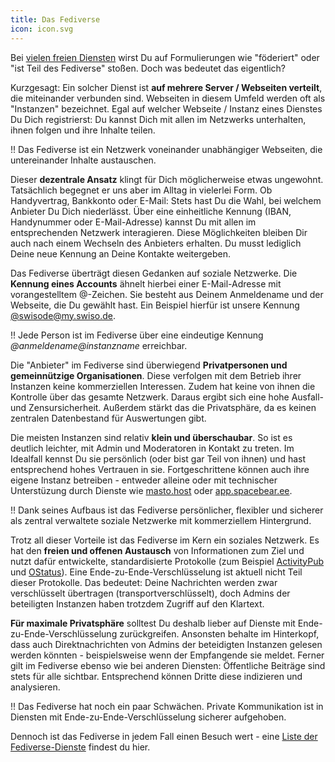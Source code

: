 ```yaml
---
title: Das Fediverse
icon: icon.svg
---
```


Bei [vielen freien Diensten](/nutze/fediverse/dienste) wirst Du auf Formulierungen wie "föderiert" oder "ist Teil des Fediverse" stoßen. Doch was bedeutet das eigentlich?

Kurzgesagt: Ein solcher Dienst ist **auf mehrere Server / Webseiten verteilt**, die miteinander verbunden sind. Webseiten in diesem Umfeld werden oft als "Instanzen" bezeichnet. Egal auf welcher Webseite / Instanz eines Dienstes Du Dich registrierst: Du kannst Dich mit allen im Netzwerks unterhalten, ihnen folgen und ihre Inhalte teilen.

!! Das Fediverse ist ein Netzwerk voneinander unabhängiger Webseiten, die untereinander Inhalte austauschen.

Dieser **dezentrale Ansatz** klingt für Dich möglicherweise etwas ungewohnt. Tatsächlich begegnet er uns aber im Alltag in vielerlei Form. Ob Handyvertrag, Bankkonto oder E-Mail: Stets hast Du die Wahl, bei welchem Anbieter Du Dich niederlässt. Über eine einheitliche Kennung (IBAN, Handynummer oder E-Mail-Adresse) kannst Du mit allen im entsprechenden Netzwerk interagieren. Diese Möglichkeiten bleiben Dir auch nach einem Wechseln des Anbieters erhalten. Du musst lediglich Deine neue Kennung an Deine Kontakte weitergeben.

Das Fediverse überträgt diesen Gedanken auf soziale Netzwerke. Die **Kennung eines Accounts** ähnelt hierbei einer E-Mail-Adresse mit vorangestelltem @-Zeichen. Sie besteht aus Deinem Anmeldename und der Webseite, die Du gewählt hast. Ein Beispiel hierfür ist unsere Kennung [@swisode@my.swiso.de](https://my.swiso.de/swisode).

!! Jede Person ist im Fediverse über eine eindeutige Kennung _@anmeldename@instanzname_ erreichbar.

Die "Anbieter" im Fediverse sind überwiegend **Privatpersonen und gemeinnützige Organisationen**. Diese verfolgen mit dem Betrieb ihrer Instanzen keine kommerziellen Interessen. Zudem hat keine von ihnen die Kontrolle über das gesamte Netzwerk. Daraus ergibt sich eine hohe Ausfall- und Zensursicherheit. Außerdem stärkt das die Privatsphäre, da es keinen zentralen Datenbestand für Auswertungen gibt.

Die meisten Instanzen sind relativ **klein und überschaubar**. So ist es deutlich leichter, mit Admin und Moderatoren in Kontakt zu treten. Im Idealfall kennst Du sie persönlich (oder bist gar Teil von ihnen) und hast entsprechend hohes Vertrauen in sie. Fortgeschrittene können auch ihre eigene Instanz betreiben - entweder alleine oder mit technischer Unterstüzung durch Dienste wie [masto.host](https://masto.host) oder [app.spacebear.ee](https://app.spacebear.ee/).

!! Dank seines Aufbaus ist das Fediverse persönlicher, flexibler und sicherer als zentral verwaltete soziale Netzwerke mit kommerziellem Hintergrund.

Trotz all dieser Vorteile ist das Fediverse im Kern ein soziales Netzwerk. Es hat den **freien und offenen Austausch** von Informationen zum Ziel und nutzt dafür entwickelte, standardisierte Protokolle (zum Beispiel [ActivityPub](https://activitypub.rocks/) und [OStatus](https://de.wikipedia.org/wiki/OStatus)). Eine Ende-zu-Ende-Verschlüsselung ist aktuell nicht Teil dieser Protokolle. Das bedeutet: Deine Nachrichten werden zwar verschlüsselt übertragen (transportverschlüsselt), doch Admins der beteiligten Instanzen haben trotzdem Zugriff auf den Klartext.

**Für maximale Privatsphäre** solltest Du deshalb lieber auf Dienste mit Ende-zu-Ende-Verschlüsselung zurückgreifen. Ansonsten behalte im Hinterkopf, dass auch Direktnachrichten von Admins der beteidigten Instanzen gelesen werden könnten - beispielsweise wenn der Empfangende sie meldet. Ferner gilt im Fediverse ebenso wie bei anderen Diensten: Öffentliche Beiträge sind stets für alle sichtbar. Entsprechend können Dritte diese indizieren und analysieren.

!! Das Fediverse hat noch ein paar Schwächen. Private Kommunikation ist in Diensten mit Ende-zu-Ende-Verschlüsselung sicherer aufgehoben.

Dennoch ist das Fediverse in jedem Fall einen Besuch wert - eine [Liste der Fediverse-Dienste](/nutze/fediverse/dienste) findest du hier.